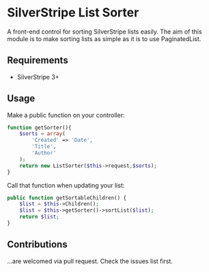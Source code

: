 # SilverStripe List Sorter

A front-end control for sorting SilverStripe lists easily. The aim of this module is to make sorting lists as simple as it is to use PaginatedList.

## Requirements

 * SilverStripe 3+

## Usage

Make a public function on your controller:
```php
function getSorter(){
	$sorts = array(
		'Created' => 'Date',
		'Title',
		'Author'
	);
	return new ListSorter($this->request,$sorts);
}
```

Call that function when updating your list:
```php
public function getSortableChildren() {
	$list = $this->Children();
	$list = $this->getSorter()->sortList($list);
	return $list;
}

```

## Contributions

...are welcomed via pull request. Check the issues list first.